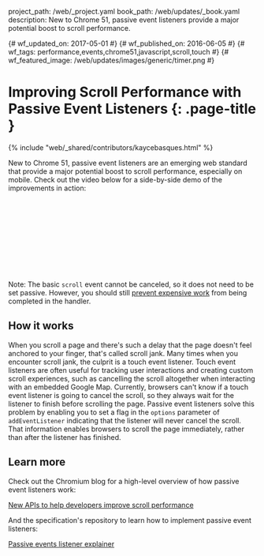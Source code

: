 project_path: /web/_project.yaml book_path: /web/updates/_book.yaml description: New to Chrome 51, passive event listeners provide a major potential boost to scroll performance.

{# wf_updated_on: 2017-05-01 #} {# wf_published_on: 2016-06-05 #} {# wf_tags: performance,events,chrome51,javascript,scroll,touch #} {# wf_featured_image: /web/updates/images/generic/timer.png #}

# Improving Scroll Performance with Passive Event Listeners {: .page-title }

{% include "web/_shared/contributors/kaycebasques.html" %}

New to Chrome 51, passive event listeners are an emerging web standard that provide a major potential boost to scroll performance, especially on mobile. Check out the video below for a side-by-side demo of the improvements in action:

<div class="video-wrapper">
  <iframe class="devsite-embedded-youtube-video" data-video-id="65VMej8n23A"
          data-autohide="1" data-showinfo="0" frameborder="0" allowfullscreen>
  </iframe>
</div>

Note: The basic `scroll` event cannot be canceled, so it does not need to be set passive. However, you should still [prevent expensive work](https://developer.mozilla.org/en-US/docs/Web/Events/scroll#Example) from being completed in the handler.

## How it works

When you scroll a page and there's such a delay that the page doesn't feel anchored to your finger, that's called scroll jank. Many times when you encounter scroll jank, the culprit is a touch event listener. Touch event listeners are often useful for tracking user interactions and creating custom scroll experiences, such as cancelling the scroll altogether when interacting with an embedded Google Map. Currently, browsers can't know if a touch event listener is going to cancel the scroll, so they always wait for the listener to finish before scrolling the page. Passive event listeners solve this problem by enabling you to set a flag in the `options` parameter of `addEventListener` indicating that the listener will never cancel the scroll. That information enables browsers to scroll the page immediately, rather than after the listener has finished.

## Learn more

Check out the Chromium blog for a high-level overview of how passive event listeners work:

[New APIs to help developers improve scroll performance](https://blog.chromium.org/2016/05/new-apis-to-help-developers-improve.html)

And the specification's repository to learn how to implement passive event listeners:

[Passive events listener explainer](https://github.com/WICG/EventListenerOptions/blob/gh-pages/explainer.md)